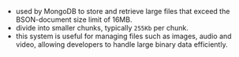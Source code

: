 - used by MongoDB to store and retrieve large files that exceed the BSON-document size limit of 16MB.
- divide into smaller chunks, typically `255Kb` per chunk.
- this system is useful for managing files such as images, audio and video, allowing developers to handle large binary data efficiently.
